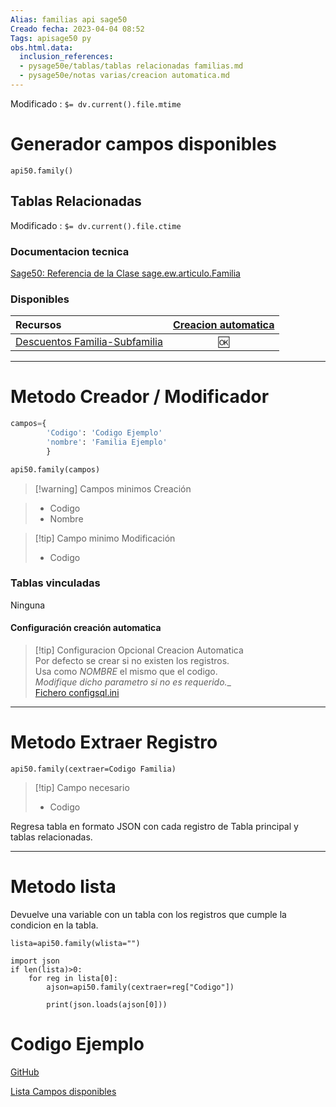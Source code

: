 ```yaml
---
Alias: familias api sage50
Creado fecha: 2023-04-04 08:52
Tags: apisage50 py
obs.html.data:
  inclusion_references:
  - pysage50e/tablas/tablas relacionadas familias.md
  - pysage50e/notas varias/creacion automatica.md
---
```

   
Modificado : `$= dv.current().file.mtime`   
   
# Generador campos disponibles   
   
```
api50.family()
```
   
   
## Tablas Relacionadas   
   

   
Modificado : `$= dv.current().file.ctime`   
   
### Documentacion tecnica   
[Sage50: Referencia de la Clase sage.ew.articulo.Familia](http://descargas.sage.es/Sage50/Documentacion_html/html/de/d01/classsage_1_1ew_1_1articulo_1_1_familia.html)   
   
### Disponibles   
|Recursos 	|   **[Creacion automatica](../../../pySage50e/notas%20varias/Creacion%20automatica.md)**   	|    
|:--------------	|:--------------------------:	|   
|[Descuentos Familia-Subfamilia](../../../pySage50e/Tablas/relacionadas/Descuentos%20Familia-Subfamilia.md)|🆗|
   
   
   
------------------------   
# Metodo Creador / Modificador   
   
```python
campos={
	    'Codigo': 'Codigo Ejemplo'
		'nombre': 'Familia Ejemplo'
		}

api50.family(campos)
```
   
   
>[!warning] Campos minimos Creación   
   
>  - Codigo    
>  - Nombre    
   
   
>[!tip] Campo minimo Modificación   
>  - Codigo   
   
   
   
### Tablas vinculadas   
   
Ninguna   
   
   
   

#### Configuración creación automatica   
   
>[!tip] Configuracion Opcional Creacion Automatica   
>Por defecto se crear si no existen los registros.   
>Usa como *NOMBRE* el mismo que el codigo.   
> _Modifique dicho parametro si no es requerido.__   
>[Fichero configsql.ini](/not_created.md)
   
   
   
   
------------------------   
# Metodo Extraer Registro   
```
api50.family(cextraer=Codigo Familia)

```
   
   
>[!tip] Campo necesario    
>  - Codigo   
>     
   
Regresa tabla en formato JSON con cada registro de Tabla principal y  tablas relacionadas.   
   
   
------------------------   
# Metodo lista   
Devuelve  una variable con un tabla con los registros que cumple la condicion en la tabla.   
   
```
lista=api50.family(wlista="")

import json
if len(lista)>0:  
	for reg in lista[0]:  
		ajson=api50.family(cextraer=reg["Codigo"])  
		  
		print(json.loads(ajson[0]))

```
   
   
# Codigo Ejemplo   
   
[GitHub](https://github.com/wertyMSD/ejemplos_apiSAGE50/blob/master/vinculados-familias.py)   
   
[Lista Campos disponibles ](https://github.com/wertyMSD/ejemplos_apiSAGE50/blob/master/Familia.txt)